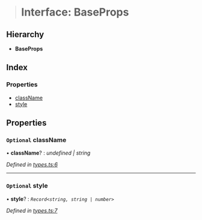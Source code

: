 > # Interface: BaseProps

## Hierarchy

* **BaseProps**

## Index

### Properties

* [className](_types_.baseprops.md#optional-classname)
* [style](_types_.baseprops.md#optional-style)

## Properties

### `Optional` className

• **className**? : *undefined | string*

*Defined in [types.ts:6](https://github.com/polkadot-js/ui/blob/e760f2a/packages/react-qr/src/types.ts#L6)*

___

### `Optional` style

• **style**? : *`Record<string, string | number>`*

*Defined in [types.ts:7](https://github.com/polkadot-js/ui/blob/e760f2a/packages/react-qr/src/types.ts#L7)*